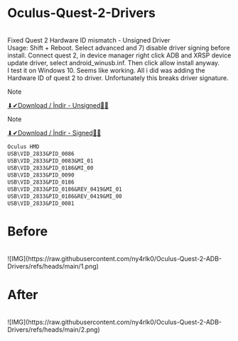 # Oculus-Quest-2-Drivers
<br>Fixed Quest 2 Hardware ID mismatch - Unsigned Driver 
<br>Usage: Shift + Reboot. Select advanced and 7) disable driver signing before install. Connect quest 2, in device manager right click ADB and XRSP device update driver, select android_winusb.inf. Then click allow install anyway.
<br>I test it on Windows 10. Seems like working. All i did was adding the Hardware ID of quest 2 to driver. Unfortunately this breaks driver signature.
<br>
> [!NOTE]
<a href="https://github.com/ny4rlk0/Oculus-Quest-2-ADB-Drivers/releases/download/quest_2_adb_driver/Quest.2.ADB.Drivers.-.ny4rlk0.zip">⬇✔Download / İndir - Unsigned💾✅</a>
<br>
> [!NOTE]
<a href="https://github.com/ny4rlk0/Oculus-Quest-2-ADB-Drivers/releases/download/quest_2_adb_driver/oculus-drivers.zip">⬇✔Download / İndir - Signed💾✅</a>
<br>
```
Oculus HMD
USB\VID_2833&PID_0086
USB\VID_2833&PID_0083&MI_01
USB\VID_2833&PID_0186&MI_00
USB\VID_2833&PID_0090
USB\VID_2833&PID_0186
USB\VID_2833&PID_0186&REV_0419&MI_01
USB\VID_2833&PID_0186&REV_0419&MI_00
USB\VID_2833&PID_0081
```
# Before
<br>
![IMG](https://raw.githubusercontent.com/ny4rlk0/Oculus-Quest-2-ADB-Drivers/refs/heads/main/1.png)

# After
<br>
![IMG](https://raw.githubusercontent.com/ny4rlk0/Oculus-Quest-2-ADB-Drivers/refs/heads/main/2.png)

